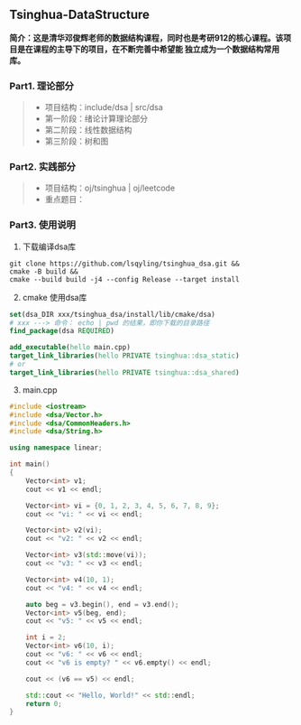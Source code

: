 ## Tsinghua-DataStructure
**简介：这是清华邓俊辉老师的数据结构课程，同时也是考研912的核心课程。该项目是在课程的主导下的项目，在不断完善中希望能
独立成为一个数据结构常用库。**

### Part1. 理论部分
> - 项目结构：include/dsa | src/dsa
> - 第一阶段：绪论计算理论部分
> - 第二阶段：线性数据结构
> - 第三阶段：树和图


### Part2. 实践部分
> - 项目结构：oj/tsinghua | oj/leetcode
> - 重点题目：



### Part3. 使用说明

1. 下载编译dsa库
```shell
git clone https://github.com/lsqyling/tsinghua_dsa.git &&
cmake -B build &&
cmake --build build -j4 --config Release --target install 
```
2. cmake 使用dsa库
```cmake
set(dsa_DIR xxx/tsinghua_dsa/install/lib/cmake/dsa)
# xxx ---> 命令： echo | pwd 的结果，即你下载的目录路径
find_package(dsa REQUIRED)

add_executable(hello main.cpp)
target_link_libraries(hello PRIVATE tsinghua::dsa_static)
# or
target_link_libraries(hello PRIVATE tsinghua::dsa_shared)

```
3. main.cpp
```c++
#include <iostream>
#include <dsa/Vector.h>
#include <dsa/CommonHeaders.h>
#include <dsa/String.h>

using namespace linear;

int main()
{
    Vector<int> v1;
    cout << v1 << endl;

    Vector<int> vi = {0, 1, 2, 3, 4, 5, 6, 7, 8, 9};
    cout << "vi: " << vi << endl;

    Vector<int> v2(vi);
    cout << "v2: " << v2 << endl;

    Vector<int> v3(std::move(vi));
    cout << "v3: " << v3 << endl;

    Vector<int> v4(10, 1);
    cout << "v4: " << v4 << endl;

    auto beg = v3.begin(), end = v3.end();
    Vector<int> v5(beg, end);
    cout << "v5: " << v5 << endl;

    int i = 2;
    Vector<int> v6(10, i);
    cout << "v6: " << v6 << endl;
    cout << "v6 is empty? " << v6.empty() << endl;

    cout << (v6 == v5) << endl;

    std::cout << "Hello, World!" << std::endl;
    return 0;
}

```